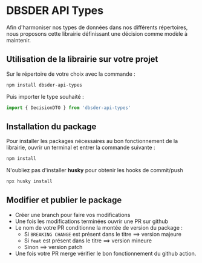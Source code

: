 # DBSDER API Types

Afin d'harmoniser nos types de données dans nos différents répertoires, nous proposons cette librairie définissant une décision comme modèle à maintenir.

## Utilisation de la librairie sur votre projet

Sur le répertoire de votre choix avec la commande :

```sh
npm install dbsder-api-types
```

Puis importer le type souhaité :

```typescript
import { DecisionDTO } from 'dbsder-api-types'
```

## Installation du package

Pour installer les packages nécessaires au bon fonctionnement de la librairie, ouvrir un terminal et entrer la commande suivante :

```bash
npm install
```  

N'oubliez pas d'installer **husky** pour obtenir les hooks de commit/push

```bash
npx husky install
```

## Modifier et publier le package

* Créer une branch pour faire vos modifications
* Une fois les modifications terminées ouvrir une PR sur github
* Le nom de votre PR conditionne la montée de version du package :
    - Si `BREAKING CHANGE` est présent dans le titre ==> version majeure
    - Si `feat` est présent dans le titre ==> version mineure
    - Sinon ==> version patch 
* Une fois votre PR merge vérifier le bon fonctionnement du github action.